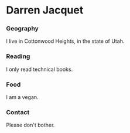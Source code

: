 # Darren Jacquet

### Geography

I live in Cottonwood Heights, in the state of Utah.

### Reading

I only read technical books.

### Food

I am a vegan.

### Contact

Please don't bother.
